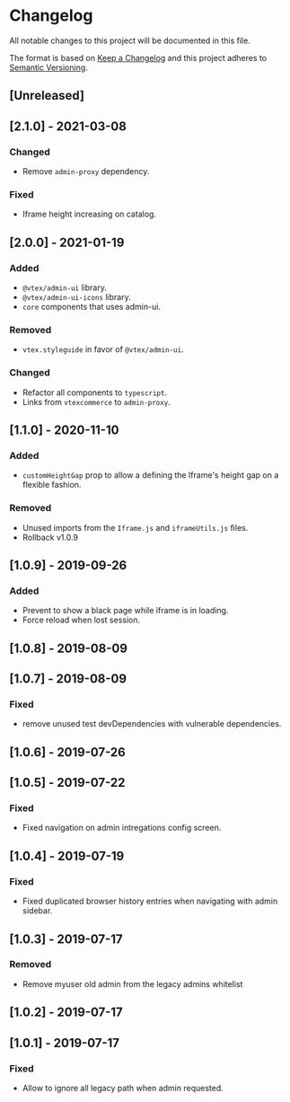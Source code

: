 # Changelog

All notable changes to this project will be documented in this file.

The format is based on [Keep a Changelog](http://keepachangelog.com/en/1.0.0/)
and this project adheres to [Semantic Versioning](http://semver.org/spec/v2.0.0.html).

## [Unreleased]

## [2.1.0] - 2021-03-08

### Changed

- Remove `admin-proxy` dependency.

### Fixed

- Iframe height increasing on catalog.

## [2.0.0] - 2021-01-19

### Added

- `@vtex/admin-ui` library.
- `@vtex/admin-ui-icons` library.
- `core` components that uses admin-ui.

### Removed

- `vtex.styleguide` in favor of `@vtex/admin-ui`.

### Changed

- Refactor all components to `typescript`.
- Links from `vtexcommerce` to `admin-proxy`.

## [1.1.0] - 2020-11-10

### Added

- `customHeightGap` prop to allow a defining the Iframe's height gap on a flexible fashion.

### Removed

- Unused imports from the `Iframe.js` and `iframeUtils.js` files.
- Rollback v1.0.9

## [1.0.9] - 2019-09-26

### Added

- Prevent to show a black page while iframe is in loading.
- Force reload when lost session.

## [1.0.8] - 2019-08-09

## [1.0.7] - 2019-08-09

### Fixed

- remove unused test devDependencies with vulnerable dependencies.

## [1.0.6] - 2019-07-26

## [1.0.5] - 2019-07-22

### Fixed

- Fixed navigation on admin intregations config screen.

## [1.0.4] - 2019-07-19

### Fixed

- Fixed duplicated browser history entries when navigating with admin sidebar.

## [1.0.3] - 2019-07-17

### Removed

- Remove myuser old admin from the legacy admins whitelist

## [1.0.2] - 2019-07-17

## [1.0.1] - 2019-07-17

### Fixed

- Allow to ignore all legacy path when admin requested.
